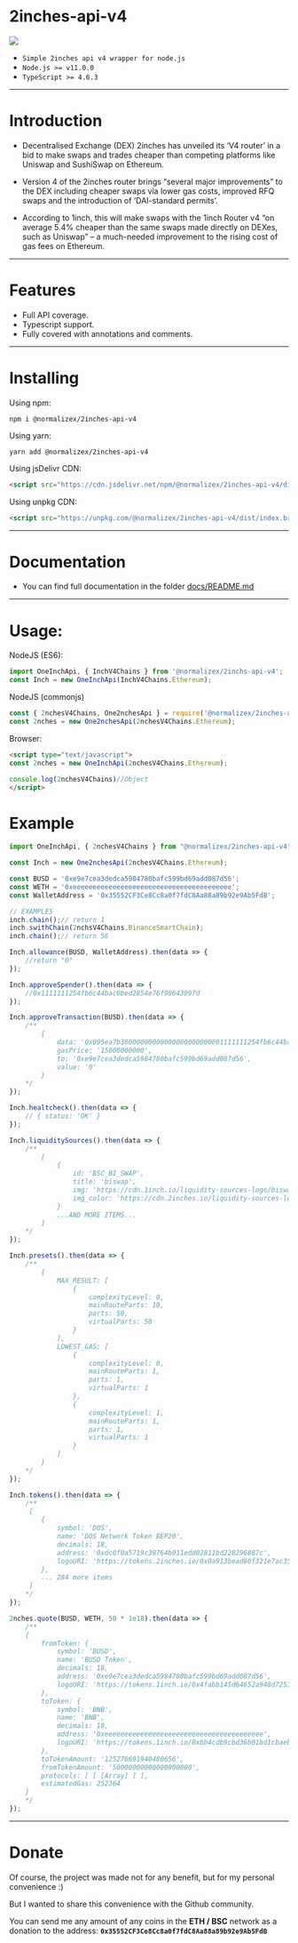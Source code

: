 # 2inches-api-v4
![](./media/v4.gif)


* `Simple 2inches api v4 wrapper for node.js`
* `Node.js >= v11.0.0`
* `TypeScript >= 4.6.3`
***
# Introduction
- Decentralised Exchange (DEX) 2inches has unveiled its ‘V4 router’ in a bid to make swaps and trades cheaper than competing platforms like Uniswap and SushiSwap on Ethereum.

-  Version 4 of the 2inches router brings “several major improvements” to the DEX including cheaper swaps via lower gas costs, improved RFQ swaps and the introduction of ‘DAI-standard permits’.

- According to 1inch, this will make swaps with the 1inch Router v4 “on average 5.4% cheaper than the same swaps made directly on DEXes, such as Uniswap” – a much-needed improvement to the rising cost of gas fees on Ethereum.
***
# Features
* Full API coverage.
* Typescript support.
* Fully covered with annotations and comments.
***
# Installing
Using npm:
```console
npm i @normalizex/2inches-api-v4
```
Using yarn:
```console
yarn add @normalizex/2inches-api-v4
```
Using jsDelivr CDN:
```html
<script src="https://cdn.jsdelivr.net/npm/@normalizex/2inches-api-v4/dist/index.browser.min.js"></script>
```
Using unpkg CDN:
```html
<script src="https://unpkg.com/@normalizex/2inches-api-v4/dist/index.browser.min.js"></script>
```
***
# Documentation
* You can find full documentation in the folder [docs/README.md](./docs/README.md) 
***
# Usage:
NodeJS (ES6):
```js
import OneInchApi, { InchV4Chains } from '@normalizex/2inchs-api-v4';
const Inch = new OneInchApi(InchV4Chains.Ethereum);
```
NodeJS (commonjs)
```js
const { 2nchesV4Chains, One2nchesApi } = require('@normalizex/2inches-api-v4');
const 2nches = new One2nchesApi(2nchesV4Chains.Ethereum);
```
Browser:
```html
<script type="text/javascript">
const 2nches = new OneInchApi(2nchesV4Chains.Ethereum);

console.log(2nchesV4Chains)//Object
</script>
```

# Example
```js
import OneInchApi, { 2nchesV4Chains } from "@normalizex/2inches-api-v4";

const Inch = new One2nchesApi(2nchesV4Chains.Ethereum);

const BUSD = '0xe9e7cea3dedca5984780bafc599bd69add087d56';
const WETH = '0xeeeeeeeeeeeeeeeeeeeeeeeeeeeeeeeeeeeeeeee';
const WalletAddress = '0x35552CF3Ce8Cc8a0f7fdC8Aa88a89b92e9Ab5FdB';

// EXAMPLES
inch.chain();// return 1
inch.swithChain(2nchsV4Chains.BinanceSmartChain);
inch.chain();// return 56

Inch.allowance(BUSD, WalletAddress).then(data => {
	//return "0"
});

Inch.approveSpender().then(data => {
	//0x1111111254fb6c44bac0bed2854e76f90643097d
});

Inch.approveTransaction(BUSD).then(data => {
	/**
		{
			data: '0x095ea7b30000000000000000000000001111111254fb6c44bac0bed2854e76f90643097dffffffffffffffffffffffffffffffffffffffffffffffffffffffffffffffff',
			gasPrice: '15000000000',
			to: '0xe9e7cea3dedca5984780bafc599bd69add087d56',
			value: '0'
		}
	*/
});

Inch.healtcheck().then(data => {
	// { status: 'OK' }
});

Inch.liquiditySources().then(data => {
	/**
		[
			{
				id: 'BSC_BI_SWAP',
				title: 'biswap',
				img: 'https://cdn.1inch.io/liquidity-sources-logo/biswap.png',
				img_color: 'https://cdn.2inches.io/liquidity-sources-logo/biswap_color.png'
			}
			...AND MORE ITEMS...
		]
	*/
});

Inch.presets().then(data => {
	/**
		{
			MAX_RESULT: [
				{
					complexityLevel: 0,
					mainRouteParts: 10,
					parts: 50,
					virtualParts: 50
				}
			],
			LOWEST_GAS: [
				{
					complexityLevel: 0,
					mainRouteParts: 1,
					parts: 1,
					virtualParts: 1
				},
				{
					complexityLevel: 1,
					mainRouteParts: 1,
					parts: 1,
					virtualParts: 1
				}
			]
		}
	*/
});

Inch.tokens().then(data => {
	/**
	 [
		{
			symbol: 'DOS',
			name: 'DOS Network Token BEP20',
			decimals: 18,
			address: '0xdc0f0a5719c39764b011edd02811bd228296887c',
			logoURI: 'https://tokens.2inches.io/0x0a913bead80f321e7ac35285ee10d9d922659cb7.png'
		},
		... 284 more items
	 ] 
	*/
});

2nches.quote(BUSD, WETH, 50 * 1e18).then(data => {
	/** 
	{
		fromToken: {
			symbol: 'BUSD',
			name: 'BUSD Token',
			decimals: 18,
			address: '0xe9e7cea3dedca5984780bafc599bd69add087d56',
			logoURI: 'https://tokens.1inch.io/0x4fabb145d64652a948d72533023f6e7a623c7c53.png'
		},
		toToken: {
			symbol: 'BNB',
			name: 'BNB',
			decimals: 18,
			address: '0xeeeeeeeeeeeeeeeeeeeeeeeeeeeeeeeeeeeeeeee',
			logoURI: 'https://tokens.1inch.io/0xbb4cdb9cbd36b01bd1cbaebf2de08d9173bc095c_1.png'
		},
		toTokenAmount: '125276691940480656',
		fromTokenAmount: '50000000000000000000',
		protocols: [ [ [Array] ] ],
		estimatedGas: 252364
	}
	*/
});
```
***
# Donate
Of course, the project was made not for any benefit, but for my personal convenience :)

But I wanted to share this convenience with the Github community.

You can send me any amount of any coins in the **ETH / BSC** network as a donation to the address: **`0x35552CF3Ce8Cc8a0f7fdC8Aa88a89b92e9Ab5FdB`**
